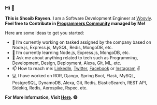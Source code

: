 ### Hi :open_hands:


**This is Shoaib Rayeen.** I am a Software Development Engineer at [Woovly](https://www.woovly.com/). 
**Feel free to Contribute in [Programmers Community](https://shoaibrayeen.github.io/Programmers-Community/) managed by Me!**

Here are some ideas to get you started:
- 🔭 I’m currently working on tasked assigned by the company based on Node.js, Express.js, MySQL, Redis, MongoDB, etc. 
- 🌱 I’m currently learning Node.js, Express.js, MongoDB, etc.
- 💬 Ask me about anything related to tech such as Programming, Development, Design, Deployment, Alexa, Git, ML, etc. 
- 📫 How to reach me: [LinkedIn](https://www.linkedin.com/in/shoaibrayeen/), [Twitter](https://twitter.com/Shoaibrayeen), [Facebook](https://www.facebook.com/ShoaibRayeen123) or [Instagram](https://www.instagram.com/shoaibrayeen/) :v:
- :computer: I have worked on ROR, Django, Spring Boot, Flask, MySQL, PostgreSQL, DynamoDB, Alexa, Git, Redis, ElasticSearch, REST API, Sidekiq, Redis, Aerospike, Rspec, etc.

**For More Information, Visit [Here](https://shoaibrayeen.github.io/). :smile:**
